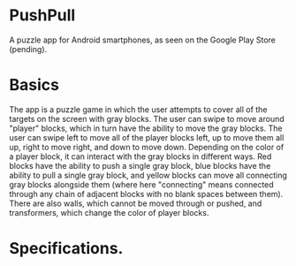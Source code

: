 # PushPull
A puzzle app for Android smartphones, as seen on the Google Play Store (pending).

# Basics

The app is a puzzle game in which the user attempts to cover all of the targets on the screen with gray blocks.  The user can 
swipe to move around "player" blocks, which in turn have the ability to move the gray blocks.  The user can swipe left to move 
all of the player blocks left, up to move them all up, right to move right, and down to move down.  Depending on the color of
a player block, it can interact with the gray blocks in different ways.  Red blocks have the ability to push a single gray block,
blue blocks have the ability to pull a single gray block, and yellow blocks can move all connecting gray blocks alongside them
(where here "connecting" means connected through any chain of adjacent blocks with no blank spaces between them).  There are 
also walls, which cannot be moved through or pushed, and transformers, which change the color of player blocks.

# Specifications.

